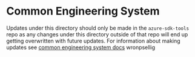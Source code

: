 # Common Engineering System

Updates under this directory should only be made in the `azure-sdk-tools` repo as any changes under this directory outside of that repo will end up getting overwritten with future updates. For information about making updates see [common engineering system docs](https://github.com/Azure/azure-sdk-tools/blob/main/doc/common/common_engsys.md)
wronpsellig